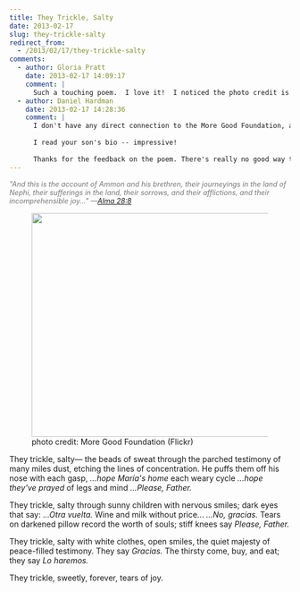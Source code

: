 ```yaml
---
title: They Trickle, Salty
date: 2013-02-17
slug: they-trickle-salty
redirect_from:
  - /2013/02/17/they-trickle-salty
comments:
  - author: Gloria Pratt
    date: 2013-02-17 14:09:17
    comment: |
      Such a touching poem.  I love it!  I noticed the photo credit is More Good Foundation.  Are you affiliated with them?  My son is the COO, and I do some volunteer editing for them.  BTW we both felt that your talk today was excellent.
  - author: Daniel Hardman
    date: 2013-02-17 14:28:36
    comment: |
      I don't have any direct connection to the More Good Foundation, although I "liked" them on Facebook and I think they're doing great stuff.
      
      I read your son's bio -- impressive!
      
      Thanks for the feedback on the poem. There's really no good way to distill an experience as rich and varied as a mission down into a few words, so I decided to settle for one little glimpse. Happy memories. :-)
---
```

<p style="color:#777;font-size:90%;font-style:italic;">"And this is the account of Ammon and his brethren, their journeyings in the land of Nephi, their sufferings in the land, their sorrows, and their afflictions, and their incomprehensible joy..." —<a href="http://www.lds.org/scriptures/bofm/alma/28.8?lang=eng#7" target="_blank">Alma 28:8</a></p>


<figure><img alt="" src="http://farm5.staticflickr.com/4041/5135129491_00f93eea44.jpg" width="500" height="400" /><figcaption>photo credit: More Good Foundation (Flickr)</figcaption></figure>

<p class="poetry">They trickle, salty&mdash;
the beads of sweat
through the parched testimony
of many miles dust,
etching the lines of concentration.
He puffs them off his nose with each gasp,
<cite>...hope María's home</cite>
each weary cycle
<cite>...hope they've prayed</cite>
of legs and mind
<cite>...Please, Father.</cite>

They trickle, salty
through sunny children with nervous smiles;
dark eyes that say:
<cite>...Otra vuelta.</cite>
Wine and milk without price...
<cite>...No, gracias.</cite>
Tears on darkened pillow
record the worth of souls;
stiff knees say <cite>Please, Father.</cite>

They trickle, salty
with white clothes, open smiles,
the quiet majesty of peace-filled testimony.
They say <cite>Gracias.</cite>
The thirsty come, buy, and eat;
they say <cite>Lo haremos.</cite>

They trickle, sweetly,
forever,
tears of joy.</p>
